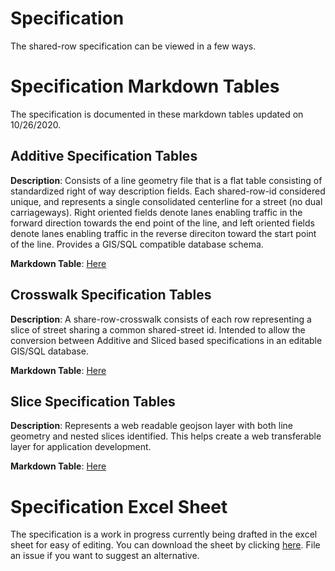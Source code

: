 # Specification
The shared-row specification can be viewed in a few ways.

# Specification Markdown Tables
The specification is documented in these markdown tables updated on 10/26/2020. 

## Additive Specification Tables

**Description**: Consists of a line geometry file that is a flat table consisting of standardized right of way description fields. Each shared-row-id considered unique, and represents a single consolidated centerline for a street (no dual carriageways). Right oriented fields denote lanes enabling traffic in the forward direction towards the end point of the line, and left oriented fields denote lanes enabling traffic in the reverse direciton toward the start point of the line.  Provides a GIS/SQL compatible database schema.

**Markdown Table**: [Here](MarkdownTables/Additive.md)

## Crosswalk Specification Tables
**Description**: A share-row-crosswalk consists of each row representing a slice of street sharing a common shared-street id. Intended to allow the conversion between Additive and Sliced based specifications in an editable GIS/SQL database. 

**Markdown Table**: [Here](MarkdownTables/Crosswalk.md)

## Slice Specification Tables
**Description**: Represents a web readable geojson layer with both line geometry and nested slices identified. This helps create a web transferable layer for application development.  

**Markdown Table**: [Here](MarkdownTables/Slice.md)

# Specification Excel Sheet
The specification is a work in progress currently being drafted in the excel sheet for easy of editing. You can download the sheet by clicking [here](Shared-Row.xlsx). File an issue if you want to suggest an alternative.